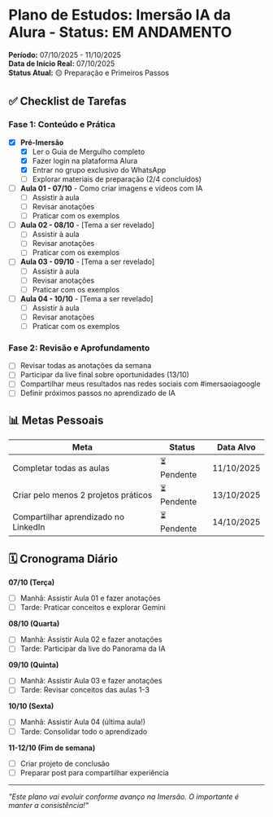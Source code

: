 # Plano de Estudos: Imersão IA da Alura - Status: EM ANDAMENTO

**Período:** 07/10/2025 - 11/10/2025  
**Data de Início Real:** 07/10/2025  
**Status Atual:** 🟡 Preparação e Primeiros Passos

## ✅ Checklist de Tarefas

### Fase 1: Conteúdo e Prática
- [x] **Pré-Imersão**  
  - [x] Ler o Guia de Mergulho completo
  - [x] Fazer login na plataforma Alura
  - [x] Entrar no grupo exclusivo do WhatsApp
  - [ ] Explorar materiais de preparação (2/4 concluídos)

- [ ] **Aula 01 - 07/10** - Como criar imagens e vídeos com IA
  - [ ] Assistir à aula
  - [ ] Revisar anotações
  - [ ] Praticar com os exemplos

- [ ] **Aula 02 - 08/10** - [Tema a ser revelado]
  - [ ] Assistir à aula
  - [ ] Revisar anotações  
  - [ ] Praticar com os exemplos

- [ ] **Aula 03 - 09/10** - [Tema a ser revelado]
  - [ ] Assistir à aula
  - [ ] Revisar anotações
  - [ ] Praticar com os exemplos

- [ ] **Aula 04 - 10/10** - [Tema a ser revelado]
  - [ ] Assistir à aula
  - [ ] Revisar anotações
  - [ ] Praticar com os exemplos

### Fase 2: Revisão e Aprofundamento
- [ ] Revisar todas as anotações da semana
- [ ] Participar da live final sobre oportunidades (13/10)
- [ ] Compartilhar meus resultados nas redes sociais com #imersaoiagoogle
- [ ] Definir próximos passos no aprendizado de IA

## 📊 Metas Pessoais

| Meta | Status | Data Alvo |
|------|--------|-----------|
| Completar todas as aulas | ⏳ Pendente | 11/10/2025 |
| Criar pelo menos 2 projetos práticos | ⏳ Pendente | 13/10/2025 |
| Compartilhar aprendizado no LinkedIn | ⏳ Pendente | 14/10/2025 |

## 🗓️ Cronograma Diário

**07/10 (Terça)**
- [ ] Manhã: Assistir Aula 01 e fazer anotações
- [ ] Tarde: Praticar conceitos e explorar Gemini

**08/10 (Quarta)**  
- [ ] Manhã: Assistir Aula 02 e fazer anotações
- [ ] Tarde: Participar da live do Panorama da IA

**09/10 (Quinta)**
- [ ] Manhã: Assistir Aula 03 e fazer anotações
- [ ] Tarde: Revisar conceitos das aulas 1-3

**10/10 (Sexta)**
- [ ] Manhã: Assistir Aula 04 (última aula!)
- [ ] Tarde: Consolidar todo o aprendizado

**11-12/10 (Fim de semana)**
- [ ] Criar projeto de conclusão
- [ ] Preparar post para compartilhar experiência

---

*"Este plano vai evoluir conforme avanço na Imersão. O importante é manter a consistência!"*